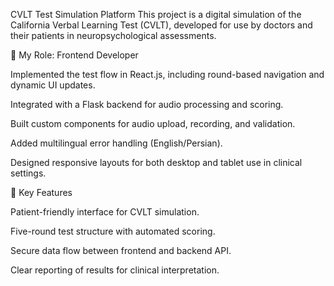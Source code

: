 CVLT Test Simulation Platform
This project is a digital simulation of the California Verbal Learning Test (CVLT), developed for use by doctors and their patients in neuropsychological assessments.

🔹 My Role: Frontend Developer

Implemented the test flow in React.js, including round-based navigation and dynamic UI updates.

Integrated with a Flask backend for audio processing and scoring.

Built custom components for audio upload, recording, and validation.

Added multilingual error handling (English/Persian).

Designed responsive layouts for both desktop and tablet use in clinical settings.

🔹 Key Features

Patient-friendly interface for CVLT simulation.

Five-round test structure with automated scoring.

Secure data flow between frontend and backend API.

Clear reporting of results for clinical interpretation.

